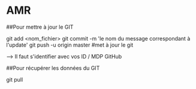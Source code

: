 # AMR

##Pour mettre à jour le GIT

git add <nom_fichier>
git commit -m 'le nom du message correspondant à l'update'
git push -u origin master   #met à jour le git

--> Il faut s'identifier avec vos ID / MDP GitHub

##Pour récupérer les données du GIT 

git pull 

